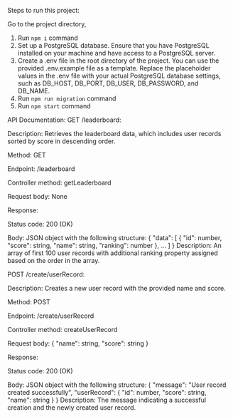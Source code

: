 Steps to run this project: 

Go to the project directory,

1. Run `npm i` command
2. Set up a PostgreSQL database. Ensure that you have PostgreSQL installed on your machine and have access to a PostgreSQL server.
3. Create a .env file in the root directory of the project. You can use the provided .env.example file as a template. Replace the placeholder values in the .env file with your actual PostgreSQL database settings, such as DB_HOST, DB_PORT, DB_USER, DB_PASSWORD, and DB_NAME.
4. Run `npm run migration` command
5. Run `npm start` command

API Documentation:
GET /leaderboard:

Description: Retrieves the leaderboard data, which includes user records sorted by score in descending order.

Method: GET

Endpoint: /leaderboard

Controller method: getLeaderboard

Request body: None

Response:

Status code: 200 (OK)

Body: JSON object with the following structure:
{
  "data": [
    {
      "id": number,
      "score": string,
      "name": string,
      "ranking": number
    },
    ...
  ]
}
Description: An array of first 100 user records with additional ranking property assigned based on the order in the array.

POST /create/userRecord:

Description: Creates a new user record with the provided name and score.

Method: POST

Endpoint: /create/userRecord

Controller method: createUserRecord

Request body:
{
  "name": string,
  "score": string
}

Response:

Status code: 200 (OK)

Body: JSON object with the following structure:
{
  "message": "User record created successfully",
  "userRecord": {
    "id": number,
    "score": string,
    "name": string
  }
}
Description: The message indicating a successful creation and the newly created user record.
